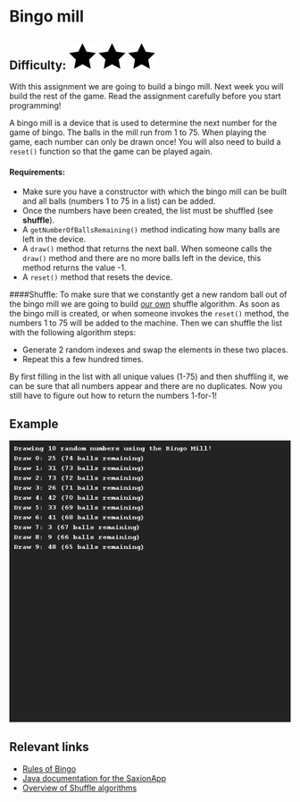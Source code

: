# Bingo mill
## Difficulty: ![Filled](../resources/star-filled.svg) ![Filled](../resources/star-filled.svg) ![Filled](../resources/star-filled.svg)

With this assignment we are going to build a bingo mill. Next week you will build the rest of the game. Read the assignment carefully before you start programming!

A bingo mill is a device that is used to determine the next number for the game of bingo. The balls in the mill run from 1 to 75.
When playing the game, each number can only be drawn once! You will also need to build a `reset()` function so that the game can be played again.

#### Requirements:
- Make sure you have a constructor with which the bingo mill can be built and all balls (numbers 1 to 75 in a list) can be added.
- Once the numbers have been created, the list must be shuffled (see **shuffle**).
- A `getNumberOfBallsRemaining()` method indicating how many balls are left in the device.
- A `draw()` method that returns the next ball. When someone calls the `draw()` method and there are no more balls left in the device, this method returns the value -1.
- A `reset()` method that resets the device.

####Shuffle:
To make sure that we constantly get a new random ball out of the bingo mill we are going to build <u>our own</u> shuffle algorithm.
As soon as the bingo mill is created, or when someone invokes the `reset()` method, the numbers 1 to 75 will be added to the machine.
Then we can shuffle the list with the following algorithm steps:
- Generate 2 random indexes and swap the elements in these two places.
- Repeat this a few hundred times.

By first filling in the list with all unique values (1-75) and then shuffling it, we can be sure that all numbers appear and there are no duplicates. Now you still have to figure out how to return the numbers 1-for-1!

## Example
![Preview](sample_output.png)

## Relevant links
* [Rules of Bingo](https://en.wikipedia.org/wiki/Bingo_(American_version))
* [Java documentation for the SaxionApp](https://saxionapp.hboictlab.nl/nl/saxion/app/SaxionApp.html)
* [Overview of Shuffle algorithms](https://en.wikipedia.org/wiki/Fisher%E2%80%93Yates_shuffle)


